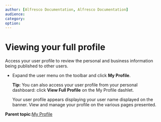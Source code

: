 ```yaml
---
author: [Alfresco Documentation, Alfresco Documentation]
audience: 
category: 
option: 
---
```


# Viewing your full profile

Access your user profile to review the personal and business information being published to other users.

-   Expand the user menu on the toolbar and click **My Profile**.

    **Tip:** You can also access your user profile from your personal dashboard: click **View Full Profile** on the My Profile dashlet.

    Your user profile appears displaying your user name displayed on the banner. View and manage your profile on the various pages presented.


**Parent topic:**[My Profile](../concepts/profile-intro.md)


